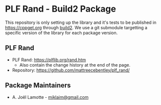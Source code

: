 PLF Rand - Build2 Package
===========================

This repository is only setting up the library and it's tests to be published in https://cppget.org through [build2](http://build2.org).
We use a git submodule targetting a specific version of the library for each package version.

PLF Rand
----------

 - PLF Rand: https://plflib.org/rand.htm
    - Also contain the change history at the end of the page.
 - Repository: https://github.com/mattreecebentley/plf_rand/

Package Maintainers
-------------------

- A. Joël Lamotte - mjklaim@gmail.com
